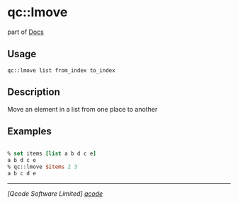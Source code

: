 qc::lmove
=========

part of [Docs](.)

Usage
-----
`
        qc::lmove list from_index to_index
    `

Description
-----------
Move an element in a list from one place to another

Examples
--------
```tcl

% set items [list a b d c e]
a b d c e
% qc::lmove $items 2 3
a b c d e
```

----------------------------------
*[Qcode Software Limited] [qcode]*

[qcode]: www.qcode.co.uk "Qcode Software"